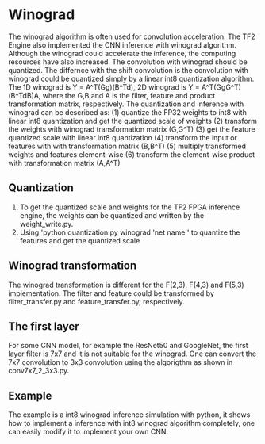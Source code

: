 # Winograd
  The winograd algorithm is often used for convolution acceleration. The TF2 Engine also implemented the CNN inference with winograd algorithm. Although the winograd could accelerate the inference, the computing resources have also increased. The convolution with winograd should be quantized. The differnce with the  shift convolution is the convolution with winograd could be quantized simply by a linear int8 quantization algorithm.
  The 1D winograd is Y = A^T(Gg)(B^Td), 2D winograd is Y = A^T(GgG^T)(B^TdB)A, where the G,B,and A is the filter, feature and product transformation matrix, respectively. 
  The quantization and inference with winograd can be described as: (1) quantize the FP32 weights to int8 with linear int8 quantization and get the quantized scale of weights (2) transform the weights with winograd transformation matrix (G,G^T) (3) get the feature quantized scale with linear int8 quantization (4) transform the input or features with with transformation matrix (B,B^T) (5) multiply transformed weights and features element-wise (6) transform the element-wise product with transformation matrix (A,A^T) 
## Quantization
1. To get the quantized scale and weights for the TF2 FPGA inference engine, the weights can be quantized and written by the weight_write.py.
2. Using 'python quantization.py winograd 'net name'' to quantize the features and get the quantized scale 
## Winograd transformation
The winograd transformation is different for the F(2,3), F(4,3) and F(5,3) implementation. The filter and feature could be transformed by filter_transfer.py and feature_transfer.py, respectively.
## The first layer
For some CNN model, for example the ResNet50 and GoogleNet, the first layer filter is 7x7 and it is not suitable for the winograd. One can  convert the 7x7 convolution to 3x3 convolution using the algorigthm as shown in conv7x7_2_3x3.py.
## Example
The example is a int8 winograd inference simulation with python, it shows how to implement a inference with int8 winograd algorithm completely, one can easily modify it to implement your own CNN.  
